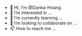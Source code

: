 - 👋 Hi, I’m @Danka-Hoang
- 👀 I’m interested in ...
- 🌱 I’m currently learning ...
- 💞️ I’m looking to collaborate on ...
- 📫 How to reach me ...

<!---
Danka-Hoang/Danka-Hoang is a ✨ special ✨ repository because its `README.md` (this file) appears on your GitHub profile.
You can click the Preview link to take a look at your changes.
--->

